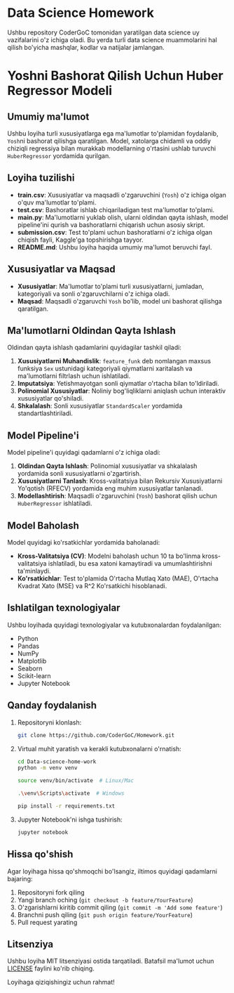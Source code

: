 # Data Science Homework

Ushbu repository CoderGoC tomonidan yaratilgan data science uy vazifalarini o'z ichiga oladi. Bu yerda turli data science muammolarini hal qilish bo'yicha mashqlar, kodlar va natijalar jamlangan.

# Yoshni Bashorat Qilish Uchun Huber Regressor Modeli

## Umumiy ma'lumot
Ushbu loyiha turli xususiyatlarga ega ma'lumotlar to'plamidan foydalanib, `Yosh`ni bashorat qilishga qaratilgan. Model, xatolarga chidamli va oddiy chiziqli regressiya bilan murakkab modellarning o'rtasini ushlab turuvchi `HuberRegressor` yordamida qurilgan.


## Loyiha tuzilishi
- **train.csv**: Xususiyatlar va maqsadli o'zgaruvchini (`Yosh`) o'z ichiga olgan o'quv ma'lumotlar to'plami.
- **test.csv**: Bashoratlar ishlab chiqariladigan test ma'lumotlar to'plami.
- **main.py**: Ma'lumotlarni yuklab olish, ularni oldindan qayta ishlash, model pipeline'ini qurish va bashoratlarni chiqarish uchun asosiy skript.
- **submission.csv**: Test to'plami uchun bashoratlarni o'z ichiga olgan chiqish fayli, Kaggle'ga topshirishga tayyor.
- **README.md**: Ushbu loyiha haqida umumiy ma'lumot beruvchi fayl.

## Xususiyatlar va Maqsad
- **Xususiyatlar**: Ma'lumotlar to'plami turli xususiyatlarni, jumladan, kategoriyali va sonli o'zgaruvchilarni o'z ichiga oladi.
- **Maqsad**: Maqsadli o'zgaruvchi `Yosh` bo'lib, model uni bashorat qilishga qaratilgan.

## Ma'lumotlarni Oldindan Qayta Ishlash
Oldindan qayta ishlash qadamlarini quyidagilar tashkil qiladi:
1. **Xususiyatlarni Muhandislik**: `feature_funk` deb nomlangan maxsus funksiya `Sex` ustunidagi kategoriyali qiymatlarni xaritalash va ma'lumotlarni filtrlash uchun ishlatiladi.
2. **Imputatsiya**: Yetishmayotgan sonli qiymatlar o'rtacha bilan to'ldiriladi.
3. **Polinomial Xususiyatlar**: Noliniy bog'liqliklarni aniqlash uchun interaktiv xususiyatlar qo'shiladi.
4. **Shkalalash**: Sonli xususiyatlar `StandardScaler` yordamida standartlashtiriladi.

## Model Pipeline'i
Model pipeline'i quyidagi qadamlarni o'z ichiga oladi:
1. **Oldindan Qayta Ishlash**: Polinomial xususiyatlar va shkalalash yordamida sonli xususiyatlarni o'zgartirish.
2. **Xususiyatlarni Tanlash**: Kross-valitatsiya bilan Rekursiv Xususiyatlarni Yo'qotish (RFECV) yordamida eng muhim xususiyatlar tanlanadi.
3. **Modellashtirish**: Maqsadli o'zgaruvchini (`Yosh`) bashorat qilish uchun `HuberRegressor` ishlatiladi.

## Model Baholash
Model quyidagi ko'rsatkichlar yordamida baholanadi:
- **Kross-Valitatsiya (CV)**: Modelni baholash uchun 10 ta bo'linma kross-valitatsiya ishlatiladi, bu esa xatoni kamaytiradi va umumlashtirishni ta'minlaydi.
- **Ko'rsatkichlar**: Test to'plamida O'rtacha Mutlaq Xato (MAE), O'rtacha Kvadrat Xato (MSE) va R^2 Ko'rsatkichi hisoblanadi.


## Ishlatilgan texnologiyalar

Ushbu loyihada quyidagi texnologiyalar va kutubxonalardan foydalanilgan:
- Python
- Pandas
- NumPy
- Matplotlib
- Seaborn
- Scikit-learn
- Jupyter Notebook

## Qanday foydalanish

1. Repositoryni klonlash:
   ```bash
   git clone https://github.com/CoderGoC/Homework.git
   ```
2. Virtual muhit yaratish va kerakli kutubxonalarni o'rnatish:
   ```bash
   cd Data-science-home-work
   python -m venv venv
   ```
   ```bash
   source venv/bin/activate  # Linux/Mac
   ```
   ```bash
   .\venv\Scripts\activate  # Windows
   ```
   ```bash
   pip install -r requirements.txt
   ```
3. Jupyter Notebook'ni ishga tushirish:
   ```bash
   jupyter notebook
   ```

## Hissa qo'shish

Agar loyihaga hissa qo'shmoqchi bo'lsangiz, iltimos quyidagi qadamlarni bajaring:
1. Repositoryni fork qiling
2. Yangi branch oching (`git checkout -b feature/YourFeature`)
3. O'zgarishlarni kiritib commit qiling (`git commit -m 'Add some feature'`)
4. Branchni push qiling (`git push origin feature/YourFeature`)
5. Pull request yarating

## Litsenziya

Ushbu loyiha MIT litsenziyasi ostida tarqatiladi. Batafsil ma'lumot uchun [LICENSE](LICENSE) faylini ko'rib chiqing.



Loyihaga qiziqishingiz uchun rahmat!
